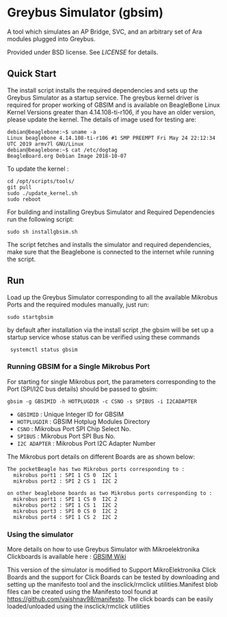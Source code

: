 <!-- This file uses Github Flavored Markdown (GFM) format. -->

# Greybus Simulator (gbsim)

A tool which simulates an AP Bridge, SVC, and an arbitrary set
of Ara modules plugged into Greybus.

Provided under BSD license. See *LICENSE* for details.

## Quick Start

The install script installs the required dependencies and  sets up the Greybus Simulator as a startup service. The greybus kernel driver is required for proper working of GBSIM and is available on BeagleBone Linux Kernel Versions greater than 4.14.108-ti-r106, if you have an older version, please update the kernel. The details of image used for testing are:
```
debian@beaglebone:~$ uname -a
Linux beaglebone 4.14.108-ti-r106 #1 SMP PREEMPT Fri May 24 22:12:34 UTC 2019 armv7l GNU/Linux
debian@beaglebone:~$ cat /etc/dogtag
BeagleBoard.org Debian Image 2018-10-07
```

To update the kernel :
```
cd /opt/scripts/tools/
git pull
sudo ./update_kernel.sh
sudo reboot
```

For building and installing Greybus Simulator and Required Dependencies run the following script:
```
sudo sh installgbsim.sh
```
The script fetches and installs the simulator and required dependencies, make sure that the Beaglebone is connected to the internet while running the script.

## Run

Load up the Greybus Simulator corresponding to all the available Mikrobus Ports and the required modules manually, just run:

```
sudo startgbsim
```
by default after installation via the install script ,the gbsim will be set up a startup service whose status can be verified using these commands

```
 systemctl status gbsim
```

### Running GBSIM for a Single Mikrobus Port

For starting for single Mikrobus port, the parameters corresponding to the Port (SPI/I2C bus details) should be passed to gbsim:

```
gbsim -g GBSIMID -h HOTPLUGDIR -c CSNO -s SPIBUS -i I2CADAPTER
```

* `GBSIMID` : Unique Integer ID for GBSIM
* `HOTPLUGDIR` : GBSIM Hotplug Modules Directory
* `CSNO` : Mikrobus Port SPI Chip Select No.
* `SPIBUS` : Mikrobus Port SPI Bus No.
* `I2C ADAPTER` : Mikrobus Port I2C Adapter Number

The Mikrobus port details on different Boards are as shown below:

```
The pocketBeagle has two Mikrobus ports corresponding to :
  mikrobus port1 : SPI 1 CS 0  I2C 1
  mikrobus port2 : SPI 2 CS 1  I2C 2

on other beaglebone boards as two Mikrobus ports corresponding to :
  mikrobus port1 : SPI 1 CS 0  I2C 2
  mikrobus port2 : SPI 1 CS 1  I2C 2
  mikrobus port3 : SPI 0 CS 0  I2C 2
  mikrobus port4 : SPI 1 CS 2  I2C 2

```
### Using the simulator

More details on how to use Greybus Simulator with Mikroelektronika Clickboards is available here : [GBSIM Wiki](https://github.com/vaishnav98/gbsim/wiki)

This version of the simulator is modified to Support MikroElektronika Click Boards and the support for Click Boards can be tested by downloading and setting up the manifesto tool and the insclick/rmclick utilities.Manifest blob files can be created using the Manifesto tool
found at https://github.com/vaishnav98/manifesto. The click boards can be easily loaded/unloaded using the insclick/rmclick utilities

